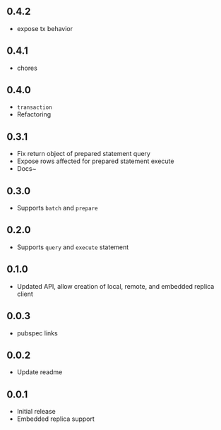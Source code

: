 ## 0.4.2

- expose tx behavior

## 0.4.1

- chores

## 0.4.0

- `transaction`
- Refactoring

## 0.3.1

- Fix return object of prepared statement query
- Expose rows affected for prepared statement execute
- Docs~

## 0.3.0

- Supports `batch` and `prepare`

## 0.2.0

- Supports `query` and `execute` statement

## 0.1.0

- Updated API, allow creation of local, remote, and embedded replica client

## 0.0.3

- pubspec links

## 0.0.2

- Update readme

## 0.0.1

- Initial release
- Embedded replica support
